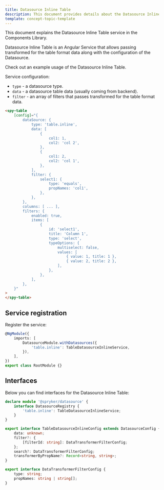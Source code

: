 ```yaml
---
title: Datasource Inline Table
description: This document provides details about the Datasource Inline Table service in the Components Library.
template: concept-topic-template
---
```


This document explains the Datasource Inline Table service in the Components Library.

Datasource Inline Table is an Angular Service that allows passing transformed for the table format data along with the configuration of the Datasource.

Check out an example usage of the Datasource Inline Table.

Service configuration:

- `type` - a datasource type.  
- `data` - a datasource table data (usually coming from backend).  
- `filter` - an array of filters that passes transformed for the table format data.

```html
<spy-table 
    [config]="{
        dataSource: {
            type: 'table.inline',
            data: [
                {
                    col1: 1,
                    col2: 'col 2',
                },
                {
                    col1: 2,
                    col2: 'col 1',
                },
            ],
            filter: {
                select1: {
                    type: 'equals',
                    propNames: 'col1',
                },
            },
        },
        columns: [ ... ],
        filters: {
            enabled: true,
            items: [
                {
                    id: 'select1',
                    title: 'Column 1',
                    type: 'select',
                    typeOptions: {
                        multiselect: false,
                        values: [
                            { value: 1, title: 1 },
                            { value: 2, title: 2 },
                        ],
                    },
                },
            ],
        },
    }"
>
</spy-table>
```

## Service registration

Register the service:

```ts
@NgModule({
    imports: [
        DatasourceModule.withDatasources({
            'table.inline': TableDatasourceInlineService,
        }),
    ],
})
export class RootModule {}
```

## Interfaces

Below you can find interfaces for the Datasource Inline Table:

```ts
declare module '@spryker/datasource' {
    interface DatasourceRegistry {
        'table.inline': TableDatasourceInlineService;
    }
}

export interface TableDatasourceInlineConfig extends DatasourceConfig {
    data: unknown;
    filter?: {
        [filterId: string]: DataTransformerFilterConfig;
    };
    search?: DataTransformerFilterConfig;
    transformerByPropName?: Record<string, string>;
}

export interface DataTransformerFilterConfig {
    type: string;
    propNames: string | string[];
}
```
